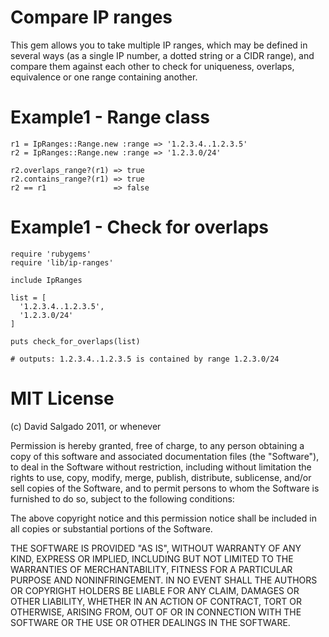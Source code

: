 Compare IP ranges
=================

This gem allows you to take multiple IP ranges, which may be defined in several ways (as a single IP number, a dotted string or a CIDR range), and compare them against each other to check for uniqueness, overlaps, equivalence or one range containing another.


Example1 - Range class
======================

    r1 = IpRanges::Range.new :range => '1.2.3.4..1.2.3.5'
    r2 = IpRanges::Range.new :range => '1.2.3.0/24'
    
    r2.overlaps_range?(r1) => true
    r2.contains_range?(r1) => true
    r2 == r1               => false
    

Example1 - Check for overlaps
=============================

    require 'rubygems'
    require 'lib/ip-ranges'

    include IpRanges

    list = [
      '1.2.3.4..1.2.3.5',
      '1.2.3.0/24'
    ]

    puts check_for_overlaps(list)
      
    # outputs: 1.2.3.4..1.2.3.5 is contained by range 1.2.3.0/24


MIT License
===========

(c) David Salgado 2011, or whenever

Permission is hereby granted, free of charge, to any person obtaining a copy
of this software and associated documentation files (the "Software"), to deal
in the Software without restriction, including without limitation the rights
to use, copy, modify, merge, publish, distribute, sublicense, and/or sell
copies of the Software, and to permit persons to whom the Software is
furnished to do so, subject to the following conditions:

The above copyright notice and this permission notice shall be included in
all copies or substantial portions of the Software.

THE SOFTWARE IS PROVIDED "AS IS", WITHOUT WARRANTY OF ANY KIND, EXPRESS OR
IMPLIED, INCLUDING BUT NOT LIMITED TO THE WARRANTIES OF MERCHANTABILITY,
FITNESS FOR A PARTICULAR PURPOSE AND NONINFRINGEMENT. IN NO EVENT SHALL THE
AUTHORS OR COPYRIGHT HOLDERS BE LIABLE FOR ANY CLAIM, DAMAGES OR OTHER
LIABILITY, WHETHER IN AN ACTION OF CONTRACT, TORT OR OTHERWISE, ARISING FROM,
OUT OF OR IN CONNECTION WITH THE SOFTWARE OR THE USE OR OTHER DEALINGS IN
THE SOFTWARE.
